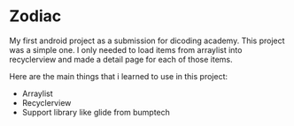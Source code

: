# Zodiac
My first android project as a submission for dicoding academy. This project was a simple one. I only needed to load items from arraylist into recyclerview and made a detail page for each of those items.

Here are the main things that i learned to use in this project:
- Arraylist
- Recyclerview
- Support library like glide from bumptech


